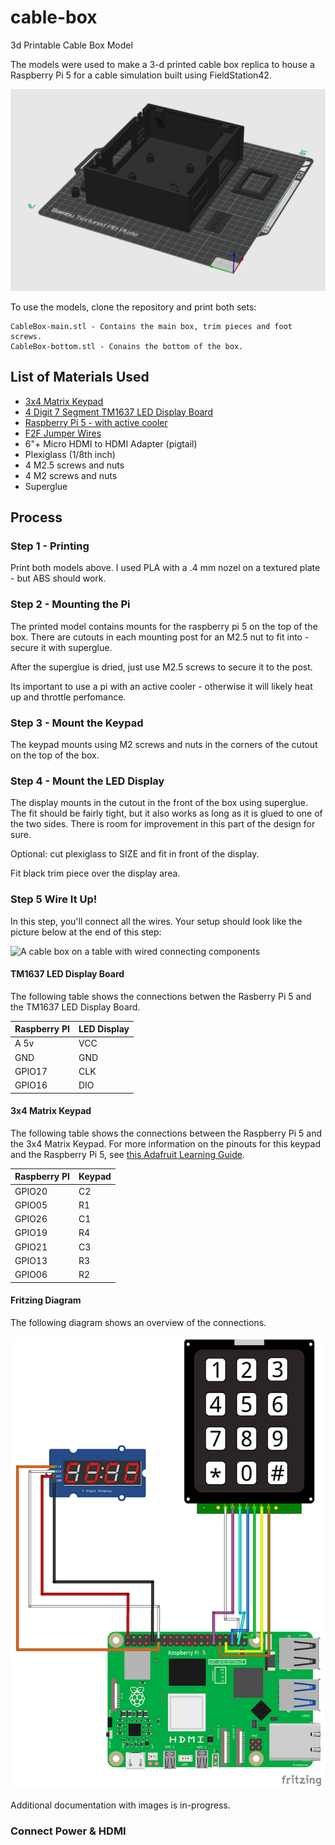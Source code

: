 # cable-box
3d Printable Cable Box Model

The models were used to make a 3-d printed cable box replica to house a Raspberry Pi 5 for a cable simulation built using FieldStation42.


![A screenshot cable box model](docs/model0.png?raw=true)

To use the models, clone the repository and print both sets:

```
CableBox-main.stl - Contains the main box, trim pieces and foot screws.
CableBox-bottom.stl - Conains the bottom of the box.
```

## List of Materials Used
* [3x4 Matrix Keypad](https://www.adafruit.com/product/3845)
* [4 Digit 7 Segment TM1637 LED Display Board](https://www.amazon.com/dp/B0BFQNFX6D)
* [Raspberry Pi 5 - with active cooler](https://www.adafruit.com/product/5815)
* [F2F Jumper Wires](https://www.adafruit.com/product/1950)
* 6"+ Micro HDMI to HDMI Adapter (pigtail)
* Plexiglass (1/8th inch)
* 4 M2.5 screws and nuts
* 4 M2 screws and nuts
* Superglue

## Process

### Step 1 - Printing
Print both models above. I used PLA with a .4 mm nozel on a textured plate - but ABS should work.

### Step 2 - Mounting the Pi
The printed model contains mounts for the raspberry pi 5 on the top of the box. There are cutouts in each mounting post for an M2.5 nut to fit into - secure it with superglue.
        
After the superglue is dried, just use M2.5 screws to secure it to the post.

Its important to use a pi with an active cooler - otherwise it will likely heat up and throttle perfomance. 

### Step 3 - Mount the Keypad
The keypad mounts using M2 screws and nuts in the corners of the cutout on the top of the box.

### Step 4 - Mount the LED Display
The display mounts in the cutout in the front of the box using superglue. The fit should be fairly tight, but it also works as long as it is glued to one of the two sides. There is room for improvement in this part of the design for sure.

Optional: cut plexiglass to SIZE and fit in front of the display.

Fit black trim piece over the display area.

### Step 5 Wire It Up!
In this step, you'll connect all the wires. Your setup should look like the picture below at the end of this step:

![A cable box on a table with wired connecting components](docs/.png?wired-box.pngraw=true)

#### TM1637 LED Display Board

The following table shows the connections betwen the Rasberry Pi 5 and the TM1637 LED Display Board.

| Raspberry PI  |LED Display    |
| ------------- | ------------- |
|A 5v |VCC |
|GND  |GND |
|GPIO17  |CLK |
|GPIO16  | DIO |

#### 3x4 Matrix Keypad

The following table shows the connections between the Raspberry Pi 5 and the 3x4 Matrix Keypad. For more information on the pinouts for this keypad and the Raspberry Pi 5, see [this Adafruit Learning Guide](https://learn.adafruit.com/matrix-keypad/overview).

| Raspberry PI  |Keypad         |
| ------------- | ------------- |
|GPIO20|C2|
|GPIO05|R1|
|GPIO26|C1|
|GPIO19|R4|
|GPIO21|C3|
|GPIO13|R3|
|GPIO06|R2|

#### Fritzing Diagram

The following diagram shows an overview of the connections.

![A connection diagram](docs/cable-box-fritzing.png?raw=true)

Additional documentation with images is in-progress.

### Connect Power & HDMI


